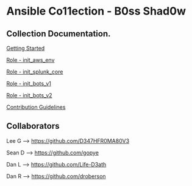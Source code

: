 # Ansible Co11ection - B0ss Shad0w

## Collection Documentation.

[Getting Started](./docs/getting_started.md)

[Role - init_aws_env](./roles/init_aws_env/README.md)

[Role - init_splunk_core](./roles/init_splunk_core/README.md)

[Role - init_bots_v1](./roles/init_bots_v1/README.md)

[Role - init_bots_v2](./roles/init_bots_v2/README.md)

[Contribution Guidelines](./docs/contibution_guidelines.md)

## Collaborators
Lee G --> https://github.com/D347HFR0MA80V3

Sean D --> https://github.com/gopye

Dan L --> https://github.com/Life-D3ath 

Dan R --> https://github.com/droberson
